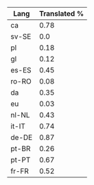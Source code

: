 | Lang | Translated % |
| --- | --- |
| ca | 0.78 |
| sv-SE | 0.0 |
| pl | 0.18 |
| gl | 0.12 |
| es-ES | 0.45 |
| ro-RO | 0.08 |
| da | 0.35 |
| eu | 0.03 |
| nl-NL | 0.43 |
| it-IT | 0.74 |
| de-DE | 0.87 |
| pt-BR | 0.26 |
| pt-PT | 0.67 |
| fr-FR | 0.52 |
